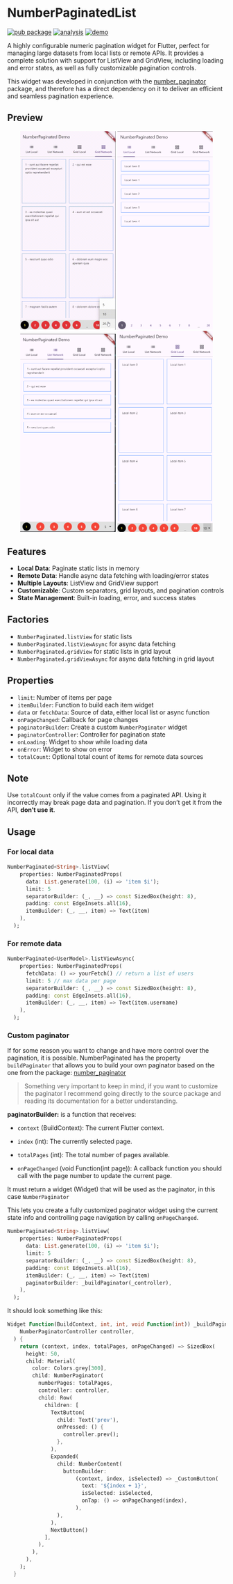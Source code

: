 # NumberPaginatedList

[![pub package](https://img.shields.io/pub/v/number_paginated_list.svg)](https://pub.dev/packages/number_paginated_list)
[![analysis](https://github.com/RichardM20/number_paginated/workflows/analysis/badge.svg)](https://github.com/RichardM20/number_paginated/actions)
[![demo](https://img.shields.io/badge/web-online-blue)](https://url.com)

A highly configurable numeric pagination widget for Flutter, perfect for managing large datasets from local lists or remote APIs. It provides a complete solution with support for ListView and GridView, including loading and error states, as well as fully customizable pagination controls.

This widget was developed in conjunction with the [number_paginator](https://github.com/WieFel/number_paginator) package, and therefore has a direct dependency on it to deliver an efficient and seamless pagination experience.

## Preview

<p align="center">
  <img src="https://github.com/RichardM20/number_paginated/raw/main/screenshots/demo.gif" width="220" />
  <img src="https://github.com/RichardM20/number_paginated/raw/main/screenshots/paginated_list_view.png" width="220" />
  <img src="https://github.com/RichardM20/number_paginated/raw/main/screenshots/paginated_list_view_net.png" width="220" />
  <img src="https://github.com/RichardM20/number_paginated/raw/main/screenshots/paginated_list_grid.png" width="220" />
</p>

## Features

- **Local Data**: Paginate static lists in memory
- **Remote Data**: Handle async data fetching with loading/error states
- **Multiple Layouts**: ListView and GridView support
- **Customizable**: Custom separators, grid layouts, and pagination controls
- **State Management**: Built-in loading, error, and success states

## Factories

- `NumberPaginated.listView` for static lists
- `NumberPaginated.listViewAsync` for async data fetching
- `NumberPaginated.gridView` for static lists in grid layout
- `NumberPaginated.gridViewAsync` for async data fetching in grid layout

## Properties

- `limit`: Number of items per page
- `itemBuilder`: Function to build each item widget
- `data` or `fetchData`: Source of data, either local list or async function
- `onPageChanged`: Callback for page changes
- `paginatorBuilder`: Create a custom `NumberPaginator` widget
- `paginatorController`: Controller for pagination state
- `onLoading`: Widget to show while loading data
- `onError`: Widget to show on error
- `totalCount`: Optional total count of items for remote data sources

## Note

Use `totalCount` only if the value comes from a paginated API.
Using it incorrectly may break page data and pagination.
If you don’t get it from the API, **don’t use it**.

## Usage

### For local data

```dart
NumberPaginated<String>.listView(
    properties: NumberPaginatedProps(
      data: List.generate(100, (i) => 'item $i');
      limit: 5
      separatorBuilder: (_, __) => const SizedBox(height: 8),
      padding: const EdgeInsets.all(16),
      itemBuilder: (_, __, item) => Text(item)
    ),
  );
```

### For remote data

```dart
NumberPaginated<UserModel>.listViewAsync(
    properties: NumberPaginatedProps(
      fetchData: () => yourFetch() // return a list of users
      limit: 5 // max data per page
      separatorBuilder: (_, __) => const SizedBox(height: 8),
      padding: const EdgeInsets.all(16),
      itemBuilder: (_, __, item) => Text(item.username)
    ),
  );
```

### Custom paginator

If for some reason you want to change and have more control over the pagination, it is possible. NumberPaginated has the property `buildPaginator` that allows you to build your own paginator based on the one from the package: [number_paginator](https://pub.dev/packages/number_paginator)

> Something very important to keep in mind, if you want to customize the paginator I recommend going directly to the source package and reading its documentation for a better understanding.

**paginatorBuilder:** is a function that receives:

- `context` (BuildContext): The current Flutter context.

- `index` (int): The currently selected page.

- `totalPages` (int): The total number of pages available.

- `onPageChanged` (void Function(int page)): A callback function you should call with the page number to update the current page.

It must return a widget (Widget) that will be used as the paginator, in this case `NumberPaginator`

This lets you create a fully customized paginator widget using the current state info and controlling page navigation by calling `onPageChanged`.

```dart
NumberPaginated<String>.listView(
    properties: NumberPaginatedProps(
      data: List.generate(100, (i) => 'item $i');
      limit: 5
      separatorBuilder: (_, __) => const SizedBox(height: 8),
      padding: const EdgeInsets.all(16),
      itemBuilder: (_, __, item) => Text(item)
      paginatorBuilder: _buildPaginator(_controller),
    ),
  );
```

It should look something like this:

```dart
Widget Function(BuildContext, int, int, void Function(int)) _buildPaginator(
    NumberPaginatorController controller,
  ) {
    return (context, index, totalPages, onPageChanged) => SizedBox(
      height: 50,
      child: Material(
        color: Colors.grey[300],
        child: NumberPaginator(
          numberPages: totalPages,
          controller: controller,
          child: Row(
            children: [
              TextButton(
                child: Text('prev'),
                onPressed: () {
                  controller.prev();
                },
              ),
              Expanded(
                child: NumberContent(
                  buttonBuilder:
                      (context, index, isSelected) => _CustomButton(
                        text: '${index + 1}',
                        isSelected: isSelected,
                        onTap: () => onPageChanged(index),
                      ),
                ),
              ),
              NextButton()
            ],
          ),
        ),
      ),
    );
  }
```
